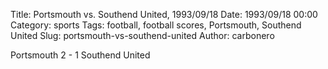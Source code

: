Title: Portsmouth vs. Southend United, 1993/09/18
Date: 1993/09/18 00:00
Category: sports
Tags: football, football scores, Portsmouth, Southend United
Slug: portsmouth-vs-southend-united
Author: carbonero


Portsmouth 2 - 1 Southend United

